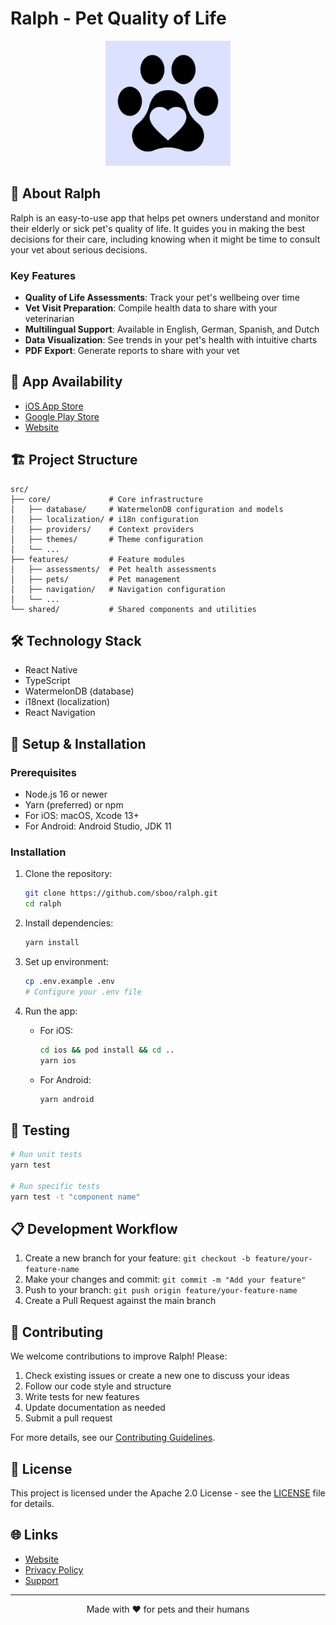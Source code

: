 # Ralph - Pet Quality of Life

<p align="center">
  <img src="src/core/assets/images/logo.png" alt="Ralph App Logo" width="200"/>
</p>

## 🐾 About Ralph

Ralph is an easy-to-use app that helps pet owners understand and monitor their elderly or sick pet's quality of life. It guides you in making the best decisions for their care, including knowing when it might be time to consult your vet about serious decisions.

### Key Features

- **Quality of Life Assessments**: Track your pet's wellbeing over time
- **Vet Visit Preparation**: Compile health data to share with your veterinarian  
- **Multilingual Support**: Available in English, German, Spanish, and Dutch
- **Data Visualization**: See trends in your pet's health with intuitive charts
- **PDF Export**: Generate reports to share with your vet

## 📱 App Availability

- [iOS App Store](https://apps.apple.com/us/app/ralph-pet-quality-of-life/id6480064704)
- [Google Play Store](https://play.google.com/store/apps/details?id=eu.sboo.ralph)
- [Website](https://ralph.pet/)

## 🏗️ Project Structure

```
src/
├── core/             # Core infrastructure
│   ├── database/     # WatermelonDB configuration and models
│   ├── localization/ # i18n configuration
│   ├── providers/    # Context providers
│   ├── themes/       # Theme configuration
│   └── ...
├── features/         # Feature modules
│   ├── assessments/  # Pet health assessments
│   ├── pets/         # Pet management
│   ├── navigation/   # Navigation configuration
│   └── ...
└── shared/           # Shared components and utilities
```

## 🛠️ Technology Stack

- React Native
- TypeScript
- WatermelonDB (database)
- i18next (localization)
- React Navigation

## 🔧 Setup & Installation

### Prerequisites

- Node.js 16 or newer
- Yarn (preferred) or npm
- For iOS: macOS, Xcode 13+
- For Android: Android Studio, JDK 11

### Installation

1. Clone the repository:
   ```sh
   git clone https://github.com/sboo/ralph.git
   cd ralph
   ```

2. Install dependencies:
   ```sh
   yarn install
   ```

3. Set up environment:
   ```sh
   cp .env.example .env
   # Configure your .env file
   ```

4. Run the app:
   - For iOS:
     ```sh
     cd ios && pod install && cd ..
     yarn ios
     ```
   - For Android:
     ```sh
     yarn android
     ```

## 🧪 Testing

```sh
# Run unit tests
yarn test

# Run specific tests
yarn test -t "component name"
```

## 📋 Development Workflow

1. Create a new branch for your feature: `git checkout -b feature/your-feature-name`
2. Make your changes and commit: `git commit -m "Add your feature"`
3. Push to your branch: `git push origin feature/your-feature-name`
4. Create a Pull Request against the main branch

## 🤝 Contributing

We welcome contributions to improve Ralph! Please:

1. Check existing issues or create a new one to discuss your ideas
2. Follow our code style and structure
3. Write tests for new features
4. Update documentation as needed
5. Submit a pull request

For more details, see our [Contributing Guidelines](CONTRIBUTING.md).

## 📄 License

This project is licensed under the Apache 2.0 License - see the [LICENSE](LICENSE.md) file for details.

## 🌐 Links

- [Website](https://ralph.pet/)
- [Privacy Policy](https://ralph.pet/#privacy)
- [Support](mailto:support@ralph.pet)

---

<p align="center">
  Made with ❤️ for pets and their humans
</p>
